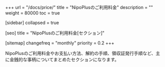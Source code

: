 +++
url = "/docs/price/"
title = "NipoPlusのご利用料金"
description = ""
weight = 80000
toc = true

[sidebar]
collapsed = true

[seo]
title = "NipoPlusのご利用料金[セクション]"

[sitemap]
  changefreq = "monthly"
  priority = 0.2
+++

NipoPlusのご利用料金やお支払い方法、解約の手順、領収証発行手順など、主に金銭的な事柄についてまとめたセクションになります。
